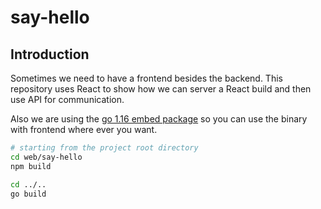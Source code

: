 # say-hello

## Introduction

Sometimes we need to have a frontend besides the backend.
This repository uses React to show how we can server a React build and then use API for communication.

Also we are using the [go 1.16 embed package](https://pkg.go.dev/embed) so you can use the binary with frontend
where ever you want.

```sh
# starting from the project root directory
cd web/say-hello
npm build

cd ../..
go build
```
